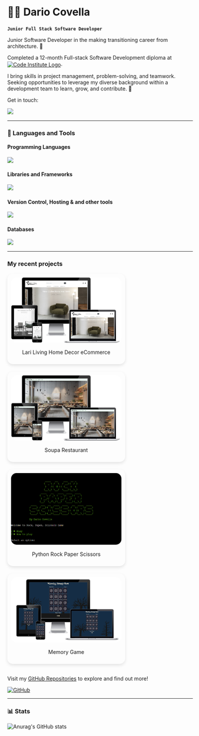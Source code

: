 # 👨‍💻 Dario Covella

**`Junior Full Stack Software Developer`**

Junior Software Developer in the making transitioning career from architecture. 🏯

Completed a 12-month Full-stack Software Development diploma at <a href="https://codeinstitute.net/ie/"><img align="center" alt="Code Institute Logo" height="50" width="50" src="https://avatars.githubusercontent.com/u/16867170?s=200&v=4" target="_blank" rel="noreferrer noopener"></a>.

I bring skills in project management, problem-solving, and teamwork. Seeking opportunities to leverage my diverse background within a development team to learn, grow, and contribute. 🚴

Get in touch: 

<a href="https://www.linkedin.com/in/dariocovella/"><img src="https://skillicons.dev/icons?i=linkedin"/></a>

---

### 🧰 Languages and Tools

#### Programming Languages
<div align="left">
    <a href="#"><img src="https://skillicons.dev/icons?i=html,css,python,javascript"/></a>
</div>

#### Libraries and Frameworks
<div align="left">
    <a href="#"><img src="https://skillicons.dev/icons?i=django,bootstrap,tailwind,jquery,flask"/></a>
</div>

#### Version Control, Hosting & and other tools
<div align="left">
    <a href="#"><img src="https://skillicons.dev/icons?i=vscode,github,git,heroku,aws"/></a>
</div>

#### Databases
<div align="left">
    <a href="#"><img src="https://skillicons.dev/icons?i=postgres,mysql"/></a>
</div>

---

### My recent projects

<div style="display: flex; flex-wrap: wrap; justify-content: space-between; gap: 20px;">

  <div style="flex: 0 0 300px; box-shadow: 0px 4px 8px rgba(0, 0, 0, 0.1); border-radius: 15px; padding: 10px; text-align: center;">
    <a href="https://pp5-lari-living-2c9565c3cb2d.herokuapp.com/">
      <img src="./images/pp5.png" alt="Lari Living ECommerce" style="border-radius: 15px; width: 100%; height: auto;">
    </a>
    <p>Lari Living Home Decor eCommerce</p>
  </div>

  <div style="flex: 0 0 300px; box-shadow: 0px 4px 8px rgba(0, 0, 0, 0.1); border-radius: 15px; padding: 10px; text-align: center;">
    <a href="https://pp4-restaurant-booking-system-d75be81c2fba.herokuapp.com/">
      <img src="./images/pp4.png" alt="Soupa Restaurant" style="border-radius: 15px; width: 100%; height: auto;">
    </a>
    <p>Soupa Restaurant</p>
  </div>

  <div style="flex: 0 0 300px; box-shadow: 0px 4px 8px rgba(0, 0, 0, 0.1); border-radius: 15px; padding: 10px; text-align: center;">
    <a href="https://rock-paper-scissors-pp3-b3c7dd81e311.herokuapp.com/">
      <img src="./images/pp3.png" alt="Rock Paper Scissors" style="border-radius: 15px; width: 100%; height: auto;">
    </a>
    <p>Python Rock Paper Scissors</p>
  </div>

  <div style="flex: 0 0 300px; box-shadow: 0px 4px 8px rgba(0, 0, 0, 0.1); border-radius: 15px; padding: 10px; text-align: center;">
    <a href="https://darioc18.github.io/memory-game/">
      <img src="./images/pp2.png" alt="Memory Game" style="border-radius: 15px; width: 100%; height: auto;">
    </a>
    <p>Memory Game</p>
  </div>

</div>

<br>

Visit my [GitHub Repositories](https://github.com/Darioc18?tab=repositories) to explore and find out more!

[![GitHub](https://img.shields.io/badge/GitHub-Visit%20My%20Repos-blue?style=for-the-badge&logo=github)](https://github.com/Darioc18?tab=repositories)

---

### 📊 Stats
![Anurag's GitHub stats](https://github-readme-stats.vercel.app/api?username=darioc18&theme=tokyonight&show_icons=true)
